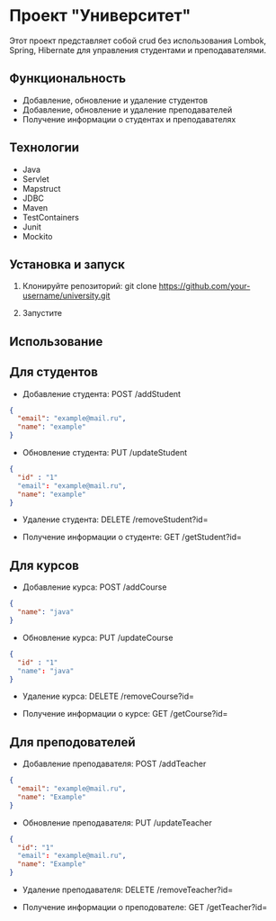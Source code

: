 # Проект "Университет"

Этот проект представляет собой crud без использования Lombok, Spring, Hibernate для управления студентами и преподавателями.

## Функциональность

- Добавление, обновление и удаление студентов
- Добавление, обновление и удаление преподавателей
- Получение информации о студентах и преподавателях

## Технологии

- Java
- Servlet
- Mapstruct
- JDBC
- Maven
- TestContainers
- Junit
- Mockito

## Установка и запуск
1. Клонируйте репозиторий:
   git clone https://github.com/your-username/university.git

2. Запустите   

## Использование

## Для студентов

- Добавление студента:
POST /addStudent

```json
{
  "email": "example@mail.ru",
  "name": "example"
}
```

- Обновление студента:
PUT /updateStudent

```json
{
  "id" : "1"
  "email": "example@mail.ru",
  "name": "example"
}
```

- Удаление студента:
DELETE /removeStudent?id=

- Получение информации о студенте:
GET /getStudent?id= 

## Для курсов

- Добавление курса:
POST /addCourse

```json
{
  "name": "java"
}
```
  
- Обновление курса:
PUT /updateCourse

```json
{
  "id" : "1"
  "name": "java"
}
```

- Удаление курса:
DELETE /removeCourse?id=

- Получение информации о курсе:
GET /getCourse?id=

## Для преподователей

- Добавление преподавателя:
POST /addTeacher


```json
{
  "email": "example@mail.ru",
  "name": "Example"
}
```

- Обновление преподавателя:
PUT /updateTeacher


```json
{
  "id": "1"
  "email": "example@mail.ru",
  "name": "Example"
}
```

- Удаление преподавателя:
DELETE /removeTeacher?id=

- Получение информации о преподователе:
GET /getTeacher?id=


